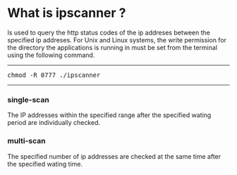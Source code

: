 <h1>What is ipscanner ?</h1>
Is used to query the http status codes of the ip addreses between the specified ip addreses. For Unix and Linux systems, the write permission for the directory the applications is running in must be set from the terminal using the following command.

<hr>

<pre>
chmod -R 0777 ./ipscanner
</pre>

<hr>

<h3>single-scan</h3>
The IP addresses within the specified range after the specified wating period are individually checked.

<h3>multi-scan</h3>
The specified number of ip addresses are checked at the same time after the specified wating time.
